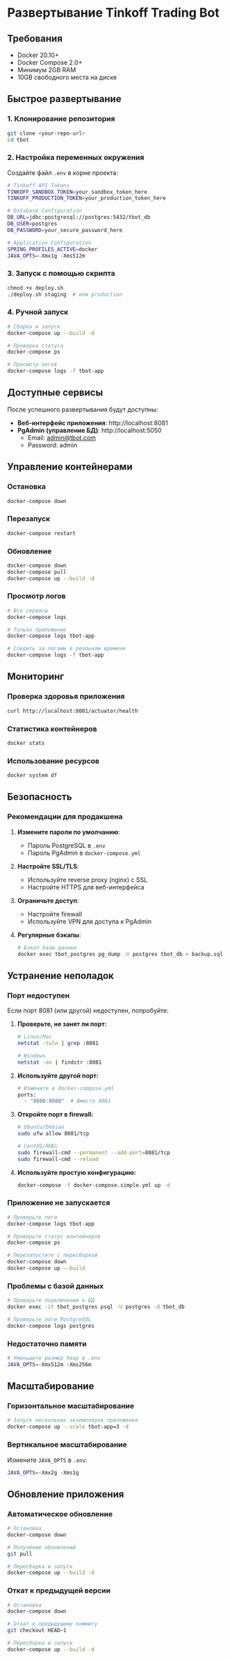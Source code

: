# Развертывание Tinkoff Trading Bot

## Требования

- Docker 20.10+
- Docker Compose 2.0+
- Минимум 2GB RAM
- 10GB свободного места на диске

## Быстрое развертывание

### 1. Клонирование репозитория
```bash
git clone <your-repo-url>
cd tbot
```

### 2. Настройка переменных окружения
Создайте файл `.env` в корне проекта:
```bash
# Tinkoff API Tokens
TINKOFF_SANDBOX_TOKEN=your_sandbox_token_here
TINKOFF_PRODUCTION_TOKEN=your_production_token_here

# Database Configuration
DB_URL=jdbc:postgresql://postgres:5432/tbot_db
DB_USER=postgres
DB_PASSWORD=your_secure_password_here

# Application Configuration
SPRING_PROFILES_ACTIVE=docker
JAVA_OPTS=-Xmx1g -Xms512m
```

### 3. Запуск с помощью скрипта
```bash
chmod +x deploy.sh
./deploy.sh staging  # или production
```

### 4. Ручной запуск
```bash
# Сборка и запуск
docker-compose up --build -d

# Проверка статуса
docker-compose ps

# Просмотр логов
docker-compose logs -f tbot-app
```

## Доступные сервисы

После успешного развертывания будут доступны:

- **Веб-интерфейс приложения**: http://localhost:8081
- **PgAdmin (управление БД)**: http://localhost:5050
  - Email: admin@tbot.com
  - Password: admin

## Управление контейнерами

### Остановка
```bash
docker-compose down
```

### Перезапуск
```bash
docker-compose restart
```

### Обновление
```bash
docker-compose down
docker-compose pull
docker-compose up --build -d
```

### Просмотр логов
```bash
# Все сервисы
docker-compose logs

# Только приложение
docker-compose logs tbot-app

# Следить за логами в реальном времени
docker-compose logs -f tbot-app
```

## Мониторинг

### Проверка здоровья приложения
```bash
curl http://localhost:8081/actuator/health
```

### Статистика контейнеров
```bash
docker stats
```

### Использование ресурсов
```bash
docker system df
```

## Безопасность

### Рекомендации для продакшена

1. **Измените пароли по умолчанию**:
   - Пароль PostgreSQL в `.env`
   - Пароль PgAdmin в `docker-compose.yml`

2. **Настройте SSL/TLS**:
   - Используйте reverse proxy (nginx) с SSL
   - Настройте HTTPS для веб-интерфейса

3. **Ограничьте доступ**:
   - Настройте firewall
   - Используйте VPN для доступа к PgAdmin

4. **Регулярные бэкапы**:
   ```bash
   # Бэкап базы данных
   docker exec tbot_postgres pg_dump -U postgres tbot_db > backup.sql
   ```

## Устранение неполадок

### Порт недоступен

Если порт 8081 (или другой) недоступен, попробуйте:

1. **Проверьте, не занят ли порт:**
   ```bash
   # Linux/Mac
   netstat -tuln | grep :8081
   
   # Windows
   netstat -an | findstr :8081
   ```

2. **Используйте другой порт:**
   ```bash
   # Измените в docker-compose.yml
   ports:
     - "8080:8080"  # Вместо 8081
   ```

3. **Откройте порт в firewall:**
   ```bash
   # Ubuntu/Debian
   sudo ufw allow 8081/tcp
   
   # CentOS/RHEL
   sudo firewall-cmd --permanent --add-port=8081/tcp
   sudo firewall-cmd --reload
   ```

4. **Используйте простую конфигурацию:**
   ```bash
   docker-compose -f docker-compose.simple.yml up -d
   ```

### Приложение не запускается
```bash
# Проверьте логи
docker-compose logs tbot-app

# Проверьте статус контейнеров
docker-compose ps

# Перезапустите с пересборкой
docker-compose down
docker-compose up --build
```

### Проблемы с базой данных
```bash
# Проверьте подключение к БД
docker exec -it tbot_postgres psql -U postgres -d tbot_db

# Проверьте логи PostgreSQL
docker-compose logs postgres
```

### Недостаточно памяти
```bash
# Уменьшите размер heap в .env
JAVA_OPTS=-Xmx512m -Xms256m
```

## Масштабирование

### Горизонтальное масштабирование
```bash
# Запуск нескольких экземпляров приложения
docker-compose up --scale tbot-app=3 -d
```

### Вертикальное масштабирование
Измените `JAVA_OPTS` в `.env`:
```bash
JAVA_OPTS=-Xmx2g -Xms1g
```

## Обновление приложения

### Автоматическое обновление
```bash
# Остановка
docker-compose down

# Получение обновлений
git pull

# Пересборка и запуск
docker-compose up --build -d
```

### Откат к предыдущей версии
```bash
# Остановка
docker-compose down

# Откат к предыдущему коммиту
git checkout HEAD~1

# Пересборка и запуск
docker-compose up --build -d
```
